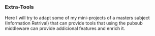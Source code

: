 ### Extra-Tools
Here I will try to adapt some of my mini-projects of a masters subject (Information Retrival) that can provide tools that using the pubsub middleware can provide addicional features and enrich it.
